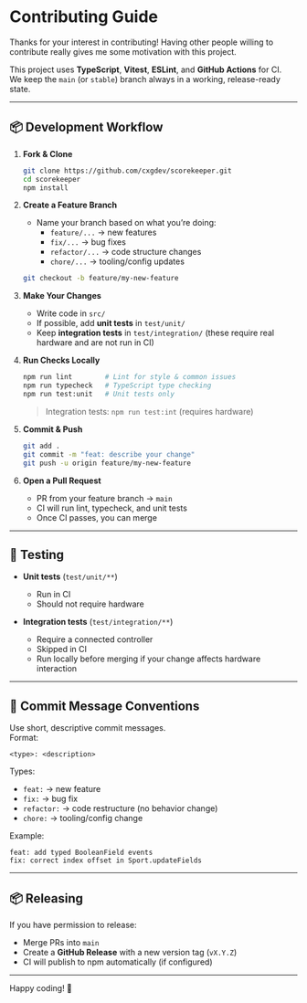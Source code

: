 # Contributing Guide

Thanks for your interest in contributing! Having other people willing to contribute really gives me some motivation with this project.

This project uses **TypeScript**, **Vitest**, **ESLint**, and **GitHub Actions** for CI.  
We keep the `main` (or `stable`) branch always in a working, release-ready state.

---

## 📦 Development Workflow

1. **Fork & Clone**
   ```bash
   git clone https://github.com/cxgdev/scorekeeper.git
   cd scorekeeper
   npm install
   ```

2. **Create a Feature Branch**
   - Name your branch based on what you’re doing:
     - `feature/...` → new features
     - `fix/...` → bug fixes
     - `refactor/...` → code structure changes
     - `chore/...` → tooling/config updates
   ```bash
   git checkout -b feature/my-new-feature
   ```

3. **Make Your Changes**
   - Write code in `src/`
   - If possible, add **unit tests** in `test/unit/`
   - Keep **integration tests** in `test/integration/` (these require real hardware and are not run in CI)

4. **Run Checks Locally**
   ```bash
   npm run lint        # Lint for style & common issues
   npm run typecheck   # TypeScript type checking
   npm run test:unit   # Unit tests only
   ```
   > Integration tests: `npm run test:int` (requires hardware)

5. **Commit & Push**
   ```bash
   git add .
   git commit -m "feat: describe your change"
   git push -u origin feature/my-new-feature
   ```

6. **Open a Pull Request**
   - PR from your feature branch → `main`
   - CI will run lint, typecheck, and unit tests
   - Once CI passes, you can merge

---

## 🧪 Testing

- **Unit tests** (`test/unit/**`)  
  - Run in CI  
  - Should not require hardware

- **Integration tests** (`test/integration/**`)  
  - Require a connected controller  
  - Skipped in CI  
  - Run locally before merging if your change affects hardware interaction

---

## 📝 Commit Message Conventions

Use short, descriptive commit messages.  
Format:
```
<type>: <description>
```
Types:
- `feat:` → new feature
- `fix:` → bug fix
- `refactor:` → code restructure (no behavior change)
- `chore:` → tooling/config change

Example:
```
feat: add typed BooleanField events
fix: correct index offset in Sport.updateFields
```

---

## 📦 Releasing

If you have permission to release:
- Merge PRs into `main`
- Create a **GitHub Release** with a new version tag (`vX.Y.Z`)
- CI will publish to npm automatically (if configured)

---

Happy coding! 🎯
